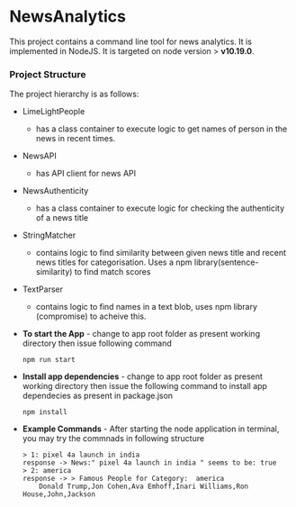# NewsAnalytics
This project contains a command line tool for news analytics. It is implemented in NodeJS. It is targeted on node version > **v10.19.0**. 

### Project Structure

The project hierarchy is as follows:
 -  LimeLightPeople
    - has a class container to execute logic to get names of person in the news in recent times.
 - NewsAPI
    - has API client for news API
 - NewsAuthenticity
    - has a class container to execute logic for checking the authenticity of a news title
 - StringMatcher
    - contains logic to find similarity between given news title and recent news titles for categorisation. Uses a npm library(sentence-similarity) to find match scores
 - TextParser
    - contains logic to find names in a text blob, uses npm library (compromise) to acheive this.
    
 - **To start the App** -  change to app root folder as present working directory then issue following command
    ```
    npm run start
    ```
- **Install app dependencies** - change to app root folder as present working directory then issue the following command to install app dependecies as present in package.json
    ```
    npm install
    ```
- **Example Commands** - After starting the node application in terminal, you may try the commnads in following structure
    ```
   > 1: pixel 4a launch in india
   response -> News:" pixel 4a launch in india " seems to be: true
   > 2: america
   response -> > Famous People for Category:  america
        Donald Trump,Jon Cohen,Ava Emhoff,Inari Williams,Ron House,John,Jackson
    ```